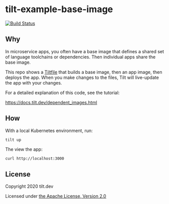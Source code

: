 # tilt-example-base-image

[![Build Status](https://circleci.com/gh/tilt-dev/tilt-example-nodejs/tree/master.svg?style=shield)](https://circleci.com/gh/tilt-dev/tilt-example-nodejs)


## Why

In microservice apps, you often have a base image
that defines a shared set of language toolchains or dependencies.
Then individual apps share the base image.

This repo shows a [Tiltfile](Tiltfile) that builds
a base image, then an app image, then deploys the app.
When you make changes to the files, Tilt will live-update
the app with your changes.

For a detailed explanation of this code, see the tutorial:

https://docs.tilt.dev/dependent_images.html

## How

With a local Kubernetes environment, run:

```
tilt up
```

The view the app:

```sh
curl http://localhost:3000
```

## License

Copyright 2020 tilt.dev

Licensed under [the Apache License, Version 2.0](LICENSE)
